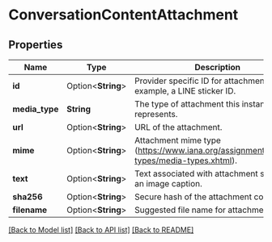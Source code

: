 # ConversationContentAttachment

## Properties

Name | Type | Description | Notes
------------ | ------------- | ------------- | -------------
**id** | Option<**String**> | Provider specific ID for attachment. For example, a LINE sticker ID. | [optional]
**media_type** | **String** | The type of attachment this instance represents. | 
**url** | Option<**String**> | URL of the attachment. | [optional]
**mime** | Option<**String**> | Attachment mime type (https://www.iana.org/assignments/media-types/media-types.xhtml). | [optional]
**text** | Option<**String**> | Text associated with attachment such as an image caption. | [optional]
**sha256** | Option<**String**> | Secure hash of the attachment content. | [optional]
**filename** | Option<**String**> | Suggested file name for attachment. | [optional]

[[Back to Model list]](../README.md#documentation-for-models) [[Back to API list]](../README.md#documentation-for-api-endpoints) [[Back to README]](../README.md)


